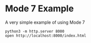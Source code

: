 # Mode 7 Example

A very simple example of using Mode 7

```
python3 -m http.server 8000  
open http://localhost:8000/index.html
```
